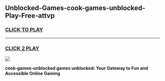 
## Unblocked-Games-cook-games-unblocked-Play-Free-attvp
<h3>
<a href="https://premium76.site?title=cook-games-unblocked&ref=15A">CLICK TO PLAY</a></h3>
<hr>

<h3>
<a href="https://premium76.site?title=cook-games-unblocked&ref=15A">CLICK 2 PLAY</a>
  
</h3>

<a href="https://premium76.site?title=cook-games-unblocked&ref=15A"><img src="https://clearcache.store/games.png"></a>


**cook-games-unblocked games unblocked: Your Gateway to Fun and Accessible Online Gaming**
